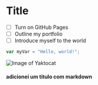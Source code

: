 # Title

- [ ] Turn on GitHub Pages
- [ ] Outline my portfolio
- [ ] Introduce myself to the world

``` javascript
var myVar = "Hello, world!";
```

![Image of Yaktocat](https://octodex.github.com/images/yaktocat.png)

#### adicionei um titulo com markdown
